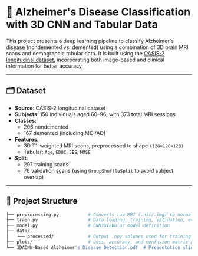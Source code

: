 # 🧠 Alzheimer's Disease Classification with 3D CNN and Tabular Data

This project presents a deep learning pipeline to classify Alzheimer's disease (nondemented vs. demented) using a combination of 3D brain MRI scans and demographic tabular data. It is built using the [OASIS-2 longitudinal dataset](https://www.oasis-brains.org/), incorporating both image-based and clinical information for better accuracy.

---

## 🗂 Dataset

- **Source**: OASIS-2 longitudinal dataset
- **Subjects**: 150 individuals aged 60–96, with 373 total MRI sessions
- **Classes**:
  - 206 nondemented
  - 167 demented (including MCI/AD)
- **Features**:
  - 3D T1-weighted MRI scans, preprocessed to shape `(128×128×128)`
  - Tabular: `Age`, `EDUC`, `SES`, `MMSE`
- **Split**:
  - 297 training scans
  - 76 validation scans (using `GroupShuffleSplit` to avoid subject overlap)

---

## 🧬 Project Structure

```bash
├── preprocessing.py           # Converts raw MRI (.nii/.img) to normalized .npy volumes
├── train.py                   # Data loading, training, validation, evaluation, plotting
├── model.py                   # CNN3DTabular model definition
├── data/
│   └── processed/             # Output .npy volumes used for training
├── plots/                     # Loss, accuracy, and confusion matrix plots
└── 3DACNN-Based Alzheimer's Disease Detection.pdf  # Presentation slides

